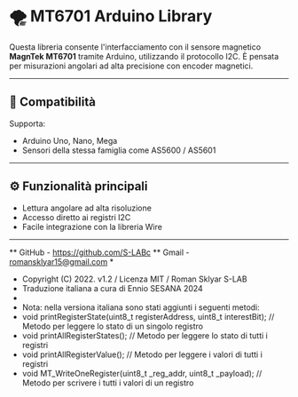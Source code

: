 # 🌪 MT6701 Arduino Library

Questa libreria consente l'interfacciamento con il sensore magnetico **MagnTek MT6701** tramite Arduino, utilizzando il protocollo I2C. È pensata per misurazioni angolari ad alta precisione con encoder magnetici.

---

## 🧩 Compatibilità

Supporta:
- Arduino Uno, Nano, Mega
- Sensori della stessa famiglia come AS5600 / AS5601

---

## ⚙️ Funzionalità principali

- Lettura angolare ad alta risoluzione
- Accesso diretto ai registri I2C
- Facile integrazione con la libreria Wire

---
 ** GitHub - https://github.com/S-LABc
 ** Gmail - romansklyar15@gmail.com
 *
 * Copyright (C) 2022. v1.2 / Licenza MIT / Roman Sklyar S-LAB
 * Traduzione italiana a cura di Ennio SESANA 2024
 * 
 * Nota: nella versiona italiana sono stati aggiunti i seguenti metodi:
 * void printRegisterState(uint8_t registerAddress, uint8_t interestBit); // Metodo per leggere lo stato di un singolo registro
 * void printAllRegisterStates(); // Metodo per leggere lo stato di tutti i registri
 * void printAllRegisterValue(); // Metodo per leggere i valori di tutti i registri
 * void MT_WriteOneRegister(uint8_t _reg_addr, uint8_t _payload); // Metodo per scrivere i tutti i valori di un registro
